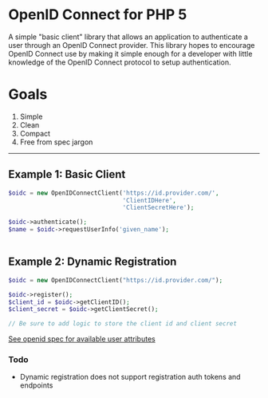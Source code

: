 OpenID Connect for PHP 5
========================
A simple "basic client" library that allows an application to authenticate a user through an OpenID Connect provider.
This library hopes to encourage OpenID Connect use by making it simple enough for a developer with little knowledge of
the OpenID Connect protocol to setup authentication.

# Goals #
 1. Simple
 2. Clean
 3. Compact
 4. Free from spec jargon

----------

## Example 1: Basic Client ##

```php
$oidc = new OpenIDConnectClient('https://id.provider.com/',
                                'ClientIDHere',
                                'ClientSecretHere');

$oidc->authenticate();
$name = $oidc->requestUserInfo('given_name');
                                 
```

## Example 2: Dynamic Registration ##

```php
$oidc = new OpenIDConnectClient("https://id.provider.com/");

$oidc->register();
$client_id = $oidc->getClientID();
$client_secret = $oidc->getClientSecret();

// Be sure to add logic to store the client id and client secret
```


[See openid spec for available user attributes][1]


  [1]: http://openid.net/specs/openid-connect-basic-1_0-15.html#id_res
  
### Todo ###
- Dynamic registration does not support registration auth tokens and endpoints
